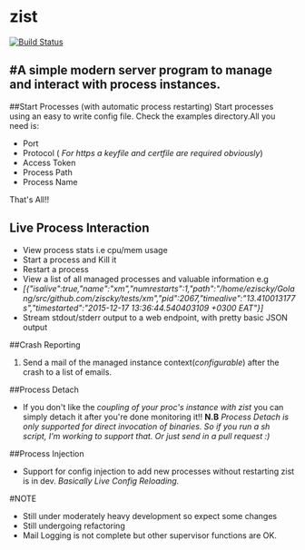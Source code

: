 # **zist**
[![Build Status](https://travis-ci.org/ziscky/zist.svg?branch=master)](https://travis-ci.org/ziscky/zist)

#A simple modern server program to manage and interact with process instances.
------------------------------------------------------------------------

##Start Processes (with automatic process restarting)
Start processes using an easy to write config file. Check the examples directory.All you need is:

 - Port
 -  Protocol ( *For https a keyfile and certfile are required obviously*)
 -  Access Token
 - Process Path
 - Process Name

That's All!!

## Live Process Interaction
 - View process stats i.e cpu/mem usage
 -  Start a process and Kill it
 - Restart a process
 - View a list of all managed processes and valuable information e.g
 - *[{"isalive":true,"name":"xm","numrestarts":1,"path":"/home/eziscky/Golang/src/github.com/ziscky/tests/xm","pid":2067,"timealive":"13.410013177s","timestarted":"2015-12-17 13:36:44.540403109 +0300 EAT"}]*
 - Stream stdout/stderr output to a web endpoint, with pretty basic JSON output

##Crash Reporting
 1. Send a mail of the managed instance context(*configurable*) after the
    crash to a list of emails.

##Process Detach
 - If you don't like the *coupling of your proc's instance with zist* you
   can simply detach it after you're done monitoring it!!
**N.B** *Process Detach is only supported for direct invocation of binaries. So if you run a sh script, I'm working to support that. Or just send in a pull request :)*

##Process Injection
 - Support for config injection to add new processes without restarting zist is in dev. *Basically Live Config Reloading.*

#NOTE
 - Still under moderately heavy development so expect some changes
 - Still undergoing refactoring
 - Mail Logging is not complete but other supervisor functions are OK.
